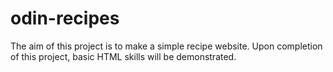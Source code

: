 # odin-recipes
The aim of this project is to make a simple recipe website. Upon completion of this project, basic HTML skills will be demonstrated.